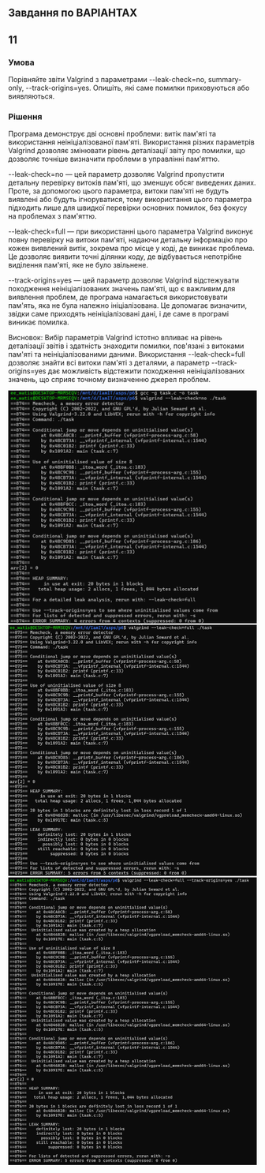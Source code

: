 ## Завдання по ВАРІАНТАХ
## 11

### Умова

Порівняйте звіти Valgrind з параметрами --leak-check=no, summary-only, --track-origins=yes. Опишіть, які саме помилки приховуються або виявляються.

### Рішення

Програма демонструє дві основні проблеми: витік пам'яті та використання неініціалізованої пам'яті. Використання різних параметрів Valgrind дозволяє змінювати рівень деталізації звіту про помилки, що дозволяє точніше визначити проблеми в управлінні пам'яттю.

--leak-check=no — цей параметр дозволяє Valgrind пропустити детальну перевірку витоків пам'яті, що зменшує обсяг виведених даних. Проте, за допомогою цього параметра, витоки пам'яті не будуть виявлені або будуть ігноруватися, тому використання цього параметра підходить лише для швидкої перевірки основних помилок, без фокусу на проблемах з пам'яттю.

--leak-check=full — при використанні цього параметра Valgrind виконує повну перевірку на витоки пам'яті, надаючи детальну інформацію про кожен виявлений витік, зокрема про місце у коді, де виникає проблема. Це дозволяє виявити точні ділянки коду, де відбувається непотрібне виділення пам'яті, яке не було звільнене.

--track-origins=yes — цей параметр дозволяє Valgrind відстежувати походження неініціалізованих значень пам'яті, що є важливим для виявлення проблем, де програма намагається використовувати пам'ять, яка не була належно ініціалізована. Це допомагає визначити, звідки саме приходять неініціалізовані дані, і де саме в програмі виникає помилка.

Висновок:
Вибір параметрів Valgrind істотно впливає на рівень деталізації звітів і здатність знаходити помилки, пов'язані з витоками пам'яті та неініціалізованими даними. Використання --leak-check=full дозволяє знайти всі витоки пам'яті з деталями, а параметр --track-origins=yes дає можливість відстежити походження неініціалізованих значень, що сприяє точному визначенню джерел проблем.

![Example Image](https://github.com/dims3926r/aspz/blob/main/p6/Знімок%20екрана%202025-05-06%20140436.png)
![Example Image](https://github.com/dims3926r/aspz/blob/main/p6/Знімок%20екрана%202025-05-06%20140453.png)
![Example Image](https://github.com/dims3926r/aspz/blob/main/p6/Знімок%20екрана%202025-05-06%20140521.png)
